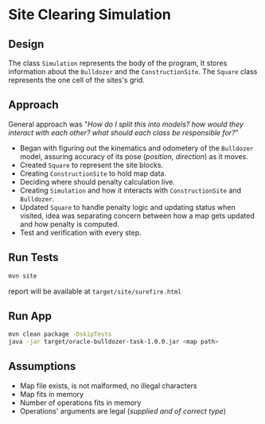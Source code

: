 # Site Clearing Simulation

## Design
The class `Simulation` represents the body of the program, It stores information about the `Bulldozer` and the `ConstructionSite`. The `Square` class represents the one cell of the sites's grid.

## Approach
General approach was "_How do I split this into models? how would they interact with each other? what should each class be responsible for?_"
- Began with figuring out the kinematics and odometery of the `Bulldozer` model, assuring accuracy of its pose (*position, direction*) as it moves.
- Created `Square` to represent the site blocks.
- Creating `ConstructionSite` to hold map data.
- Deciding where should penalty calculation live.
- Creating `Simulation` and how it interacts with `ConstructionSite` and `Bulldozer`.
- Updated `Square` to handle penalty logic and updating status when visited, idea was separating concern between how a map gets updated and how penalty is computed.
- Test and verification with every step.

## Run Tests
```bash
mvn site
```
report will be available at `target/site/surefire.html`

## Run App
```bash
mvn clean package -DskipTests
java -jar target/oracle-bulldozer-task-1.0.0.jar <map path>
```


## Assumptions
- Map file exists, is not malformed, no illegal characters
- Map fits in memory
- Number of operations fits in memory
- Operations' arguments are legal (*supplied and of correct type*)